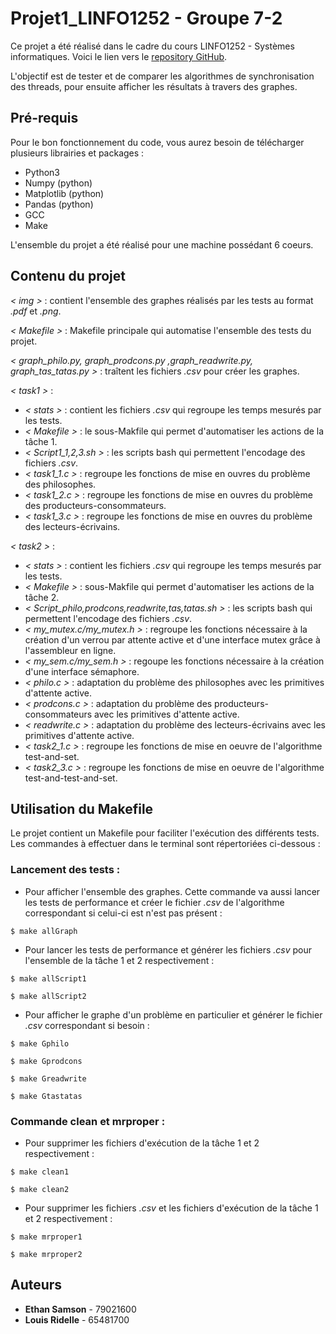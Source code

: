 # Projet1_LINFO1252 - Groupe 7-2

Ce projet a été réalisé dans le cadre du cours LINFO1252 - Systèmes informatiques. Voici le lien vers le [repository GitHub](https://github.com/EthSamson/Projet1_LINFO1252).

L'objectif est de tester et de comparer les algorithmes de synchronisation des threads, pour ensuite afficher les résultats à travers des graphes.

## Pré-requis

Pour le bon fonctionnement du code, vous aurez besoin de télécharger plusieurs librairies et packages :

- Python3
- Numpy (python)
- Matplotlib (python)
- Pandas (python)
- GCC
- Make

L'ensemble du projet a été réalisé pour une machine possédant 6 coeurs.

## Contenu du projet

*< img >* : contient l'ensemble des graphes réalisés par les tests au format *.pdf* et *.png*.

*< Makefile >* : Makefile principale qui automatise l'ensemble des tests du projet.

*< graph_philo.py, graph_prodcons.py ,graph_readwrite.py, graph_tas_tatas.py >* : traîtent les fichiers *.csv* pour créer les graphes.

*< task1 >* :
- *< stats >* : contient les fichiers *.csv* qui regroupe les temps mesurés par les tests.
- *< Makefile >* : le sous-Makfile qui permet d'automatiser les actions de la tâche 1.
- *< Script1_1,2,3.sh >* : les scripts bash qui permettent l'encodage des fichiers *.csv*.
- *< task1_1.c >* : regroupe les fonctions de mise en ouvres du problème des philosophes.
- *< task1_2.c >* : regroupe les fonctions de mise en ouvres du problème des producteurs-consommateurs.
- *< task1_3.c >* : regroupe les fonctions de mise en ouvres du problème des lecteurs-écrivains.

*< task2 >* :
- *< stats >* : contient les fichiers *.csv* qui regroupe les temps mesurés par les tests.
- *< Makefile >* : sous-Makfile qui permet d'automatiser les actions de la tâche 2.
- *< Script_philo,prodcons,readwrite,tas,tatas.sh >* : les scripts bash qui permettent l'encodage des fichiers *.csv*.
- *< my_mutex.c/my_mutex.h >* : regroupe les fonctions nécessaire à la création d'un verrou par attente active et d'une interface mutex grâce à l'assembleur en ligne.
- *< my_sem.c/my_sem.h >* :  regoupe les fonctions nécessaire à la création d'une interface sémaphore.
- *< philo.c >* : adaptation du problème des philosophes avec les primitives d'attente active.
- *< prodcons.c >* : adaptation du problème des producteurs-consommateurs avec les primitives d'attente active.
- *< readwrite.c >* : adaptation du problème des lecteurs-écrivains avec les primitives d'attente active.
- *< task2_1.c >* : regroupe les fonctions de mise en oeuvre de l'algorithme test-and-set.
- *< task2_3.c >* : regroupe les fonctions de mise en oeuvre de l'algorithme test-and-test-and-set.


## Utilisation du Makefile

Le projet contient un Makefile pour faciliter l'exécution des différents tests.
Les commandes à effectuer dans le terminal sont répertoriées ci-dessous :

### Lancement des tests :

- Pour afficher l'ensemble des graphes. Cette commande va aussi lancer les tests de performance et créer le fichier *.csv* de l'algorithme correspondant si celui-ci est n'est pas présent : 
```
$ make allGraph
```

- Pour lancer les tests de performance et générer les fichiers *.csv* pour l'ensemble de la tâche 1 et 2 respectivement :
```
$ make allScript1
```
```
$ make allScript2
```

- Pour afficher le graphe d'un problème en particulier et générer le fichier *.csv* correspondant si besoin :
```
$ make Gphilo
```
```
$ make Gprodcons
```
```
$ make Greadwrite
```
```
$ make Gtastatas
```

### Commande clean et mrproper :

- Pour supprimer les fichiers d'exécution de la tâche 1 et 2 respectivement :
```
$ make clean1
```
```
$ make clean2
```

- Pour supprimer les fichiers *.csv* et les fichiers d'exécution de la tâche 1 et 2 respectivement :
```
$ make mrproper1
```
```
$ make mrproper2
```

## Auteurs

- **Ethan Samson** - 79021600
- **Louis Ridelle** - 65481700
